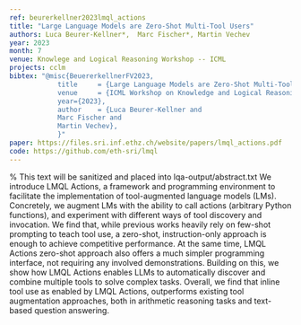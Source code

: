```yaml
---
ref: beurerkellner2023lmql_actions
title: "Large Language Models are Zero-Shot Multi-Tool Users"
authors: Luca Beurer-Kellner*,  Marc Fischer*, Martin Vechev
year: 2023
month: 7
venue: Knowlege and Logical Reasoning Workshop -- ICML
projects: cclm
bibtex: "@misc{BeuererkellnerFV2023,
			title     = {Large Language Models are Zero-Shot Multi-Tool Users},
			venue     = {ICML Workshop on Knowledge and Logical Reasoning in the Era of Data-Driven Learning},
			year={2023},
			author    = {Luca Beurer-Kellner and
      		Marc Fischer and
      		Martin Vechev},
			}"
paper: https://files.sri.inf.ethz.ch/website/papers/lmql_actions.pdf
code: https://github.com/eth-sri/lmql
---
```


% This text will be sanitized and placed into lqa-output/abstract.txt
We introduce LMQL Actions, a framework and programming environment to facilitate the implementation of tool-augmented language models (LMs).
Concretely, we augment LMs with the ability to call actions (arbitrary Python functions), and experiment with different ways of tool discovery and invocation.
We find that, while previous works heavily rely on few-shot prompting to teach tool use, a zero-shot, instruction-only approach is enough to achieve competitive performance. At the same time, LMQL Actions zero-shot approach also offers a much simpler programming interface, not requiring any involved demonstrations. Building on this, we show how LMQL Actions enables LLMs to automatically discover and combine multiple tools to solve complex tasks. Overall, we find that inline tool use as enabled by LMQL Actions, outperforms existing tool augmentation approaches, both in arithmetic reasoning tasks and text-based question answering.